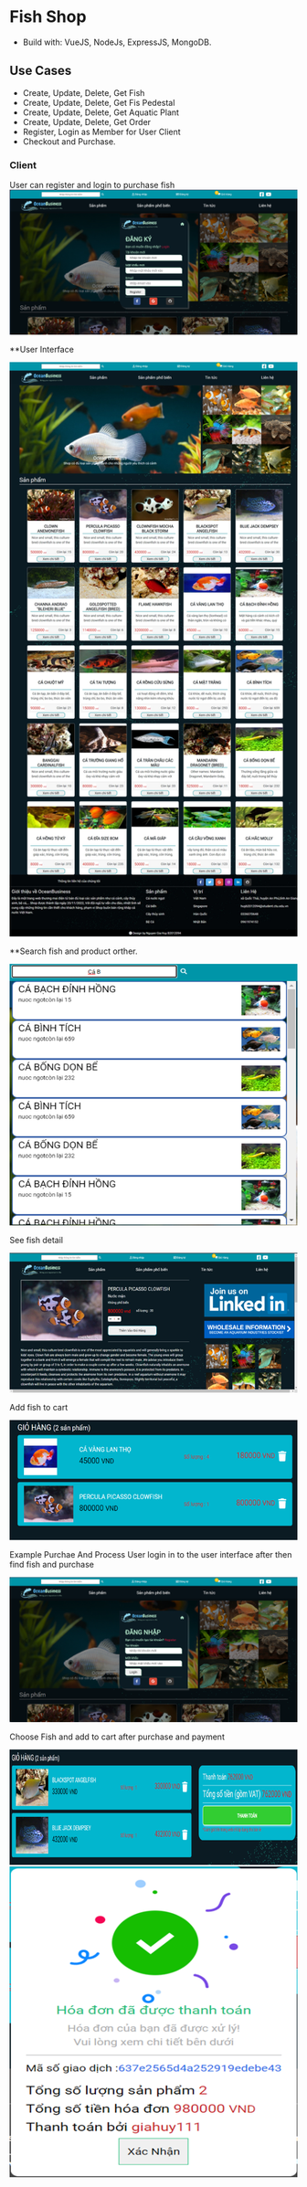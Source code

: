 # Fish Shop
  * Build with: VueJS, NodeJs, ExpressJS, MongoDB.
## Use Cases
  * Create, Update, Delete, Get Fish
  * Create, Update, Delete, Get Fis Pedestal
  * Create, Update, Delete, Get Aquatic Plant
  * Create, Update, Delete, Get Order
  * Register, Login as Member for User Client
  * Checkout and Purchase.
### Client
User can register and login to purchase fish
![register](https://github.com/GiaHuyB2012094/WebOceanBusiness/blob/main/asset/Register.png)

**User Interface

![user interface](https://github.com/GiaHuyB2012094/WebOceanBusiness/blob/main/asset/User%20Interface.jpeg)


**Search fish and product orther.

![search](https://github.com/GiaHuyB2012094/WebOceanBusiness/blob/main/asset/Search.png)

See fish detail

![roomdetail](https://github.com/GiaHuyB2012094/WebOceanBusiness/blob/main/asset/Fish%20Detail.png)

Add fish to cart

![addtocart](https://github.com/GiaHuyB2012094/WebOceanBusiness/blob/main/asset/Cart.png)

Example Purchae And Process
User login in to the user interface after then find fish and purchase
  
![login](https://github.com/GiaHuyB2012094/WebOceanBusiness/blob/main/asset/Login.png)

Choose Fish and add to cart after purchase and payment

![](https://github.com/GiaHuyB2012094/WebOceanBusiness/blob/main/asset/Payment1.png)
![](https://github.com/GiaHuyB2012094/WebOceanBusiness/blob/main/asset/Payment.png)

